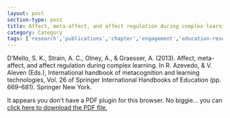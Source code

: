 ```yaml
---
layout: post
section-type: post
title: Affect, meta-affect, and affect regulation during complex learning
category: Category
tags: ['research','publications','chapter','engagement','education-research']
---
```

D’Mello, S. K., Strain, A. C., Olney, A., & Graesser, A. (2013). Affect, meta-affect, and affect regulation during complex learning. In R. Azevedo, & V. Aleven (Eds.), International handbook of metacognition and learning technologies, Vol. 26 of Springer International Handbooks of Education (pp. 669–681). Springer New York. 

<object data="https://umdrive.memphis.edu/aolney/public/publications/dmello-metacog-book10-submit.pdf" type="application/pdf" width="100%" height="600px">
 
  <p>It appears you don't have a PDF plugin for this browser.
  No biggie... you can <a href="https://umdrive.memphis.edu/aolney/public/publications/dmello-metacog-book10-submit.pdf">click here to
  download the PDF file.</a></p>
  
</object>
